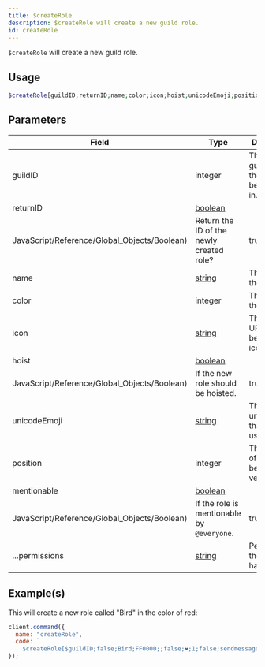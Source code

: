 ```yaml
---
title: $createRole
description: $createRole will create a new guild role.
id: createRole
---
```


`$createRole` will create a new guild role.

## Usage

```php
$createRole[guildID;returnID;name;color;icon;hoist;unicodeEmoji;position;mentionable;...permissions]
```

## Parameters

| Field                                        | Type                                                                                                | Description                                            | Required |
| -------------------------------------------- | --------------------------------------------------------------------------------------------------- | ------------------------------------------------------ | :------: |
| guildID                                      | integer                                                                                             | The ID of the guild where the role will be created in. |   true   |
| returnID                                     | [boolean](https://developer.mozilla.org/en-US/docs/Web/JavaScript/Reference/Global_Objects/Boolean) |
| JavaScript/Reference/Global_Objects/Boolean) | Return the ID of the newly created role?                                                            | true                                                   |
| name                                         | [string](https://developer.mozilla.org/en-US/docs/Web/JavaScript/Reference/Global_Objects/String)   | The name of the new role.                              |   true   |
| color                                        | integer                                                                                             | The color of the new role.                             |   true   |
| icon                                         | [string](https://developer.mozilla.org/en-US/docs/Web/JavaScript/Reference/Global_Objects/String)   | The image URL that will be used as icon.               |  false   |
| hoist                                        | [boolean](https://developer.mozilla.org/en-US/docs/Web/JavaScript/Reference/Global_Objects/Boolean) |
| JavaScript/Reference/Global_Objects/Boolean) | If the new role should be hoisted.                                                                  | true                                                   |
| unicodeEmoji                                 | [string](https://developer.mozilla.org/en-US/docs/Web/JavaScript/Reference/Global_Objects/String)   | The unicodeEmoji that will be used as icon.            |  false   |
| position                                     | integer                                                                                             | The position of the role, 1 being the very bottom.     |   true   |
| mentionable                                  | [boolean](https://developer.mozilla.org/en-US/docs/Web/JavaScript/Reference/Global_Objects/Boolean) |
| JavaScript/Reference/Global_Objects/Boolean) | If the role is mentionable by `@everyone`.                                                          | true                                                   |
| ...permissions                               | [string](https://developer.mozilla.org/en-US/docs/Web/JavaScript/Reference/Global_Objects/String)   | Permissions the role will have.                        |  false   |

## Example(s)

This will create a new role called "Bird" in the color of red:

```javascript
client.command({
  name: "createRole",
  code: `
    $createRole[$guildID;false;Bird;FF0000;;false;❤;1;false;sendmessages]`,
});
```
